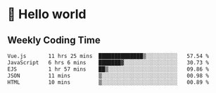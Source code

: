 # 🍻 Hello world

## Weekly Coding Time
<!--START_SECTION:waka-->

```txt
Vue.js       11 hrs 25 mins  ██████████████▒░░░░░░░░░░   57.54 %
JavaScript   6 hrs 6 mins    ███████▓░░░░░░░░░░░░░░░░░   30.73 %
EJS          1 hr 57 mins    ██▒░░░░░░░░░░░░░░░░░░░░░░   09.86 %
JSON         11 mins         ▒░░░░░░░░░░░░░░░░░░░░░░░░   00.98 %
HTML         10 mins         ▒░░░░░░░░░░░░░░░░░░░░░░░░   00.89 %
```

<!--END_SECTION:waka-->
